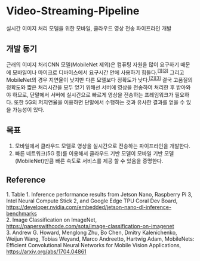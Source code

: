 # Video-Streaming-Pipeline
실시간 이미지 처리 모델을 위한 모바일, 클라우드 영상 전송 파이프라인 개발

## 개발 동기
근래의 이미지 처리CNN 모델(MobileNet 제외)은 컴퓨팅 자원을 많이 요구하기 때문에 모바일이나 마이크로 디바이스에서 요구시간 안에 사용하기 힘들다.<sup>[[1]](#1)</sup><sup>[[3]](#3)</sup> 그리고 MobileNet의 경우 지연율이 낮지만 다른 모델보다 정확도가 낮다.<sup>[[2]](#2)</sup><sup>[[3]](#3)</sup> 결국 고품질의 정확도와 짧은 처리시간을 모두 얻기 위해선 서버에 영상을 전송하여 처리한 후 받아와야 하므로, 단말에서 서버에 실시간으로 빠르게 영상을 전송하는 프레임워크가 필요하다. 또한 5G의 저지연율을 이용하면 단말에서 수행하는 것과 유사한 결과를 얻을 수 있을 가능성이 있다.

## 목표
1. 모바일에서 클라우드 모델로 영상을 실시간으로 전송하는 파이프라인을 개발한다.
2. 빠른 네트워크(5G 등)를 이용해서 클라우드 기반 모델이 모바일 기반 모델(MobileNet)만큼 빠른 속도로 서비스를 제공 할 수 있음을 증명한다.

## Reference
 <a name="1">1</a>. Table 1. Inference performance results from Jetson Nano, Raspberry Pi 3, Intel Neural Compute Stick 2, and Google Edge TPU Coral Dev Board, https://developer.nvidia.com/embedded/jetson-nano-dl-inference-benchmarks<br>
 <a name="2">2</a>. Image Classification on ImageNet, https://paperswithcode.com/sota/image-classification-on-imagenet<br>
 <a name="3">3</a>. Andrew G. Howard, Menglong Zhu, Bo Chen, Dmitry Kalenichenko, Weijun Wang, Tobias Weyand, Marco Andreetto, Hartwig Adam, MobileNets: Efficient Convolutional Neural Networks for Mobile Vision Applications, https://arxiv.org/abs/1704.04861

